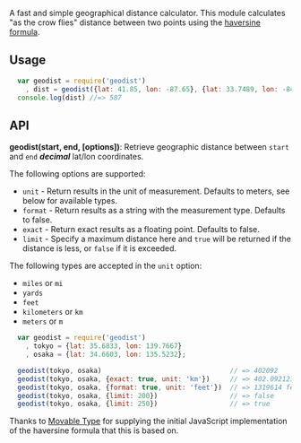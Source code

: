 A fast and simple geographical distance calculator. This module calculates
"as the crow flies" distance between two points using the [haversine formula](http://en.wikipedia.org/wiki/Haversine_formula).

## Usage

```js
  var geodist = require('geodist')
    , dist = geodist({lat: 41.85, lon: -87.65}, {lat: 33.7489, lon: -84.3881});
  console.log(dist) //=> 587
```

## API

**geodist(start, end, [options])**: Retrieve geographic distance between `start` and `end` ***decimal*** lat/lon coordinates.

The following options are supported:
* `unit`   - Return results in the unit of measurement. Defaults to meters, see below for available types.
* `format` - Return results as a string with the measurement type. Defaults to false.
* `exact`  - Return exact results as a floating point. Defaults to false.
* `limit`  - Specify a maximum distance here and `true` will be returned if the distance is less, or `false` if it is exceeded.

The following types are accepted in the `unit` option:
* `miles` or `mi`
* `yards`
* `feet`
* `kilometers` or `km`
* `meters` or `m`

```js
  var geodist = require('geodist')
    , tokyo = {lat: 35.6833, lon: 139.7667}
    , osaka = {lat: 34.6603, lon: 135.5232};

  geodist(tokyo, osaka)                                // => 402092
  geodist(tokyo, osaka, {exact: true, unit: 'km'})     // => 402.09212137829695
  geodist(tokyo, osaka, {format: true, unit: 'feet'})  // => 1319614 feet
  geodist(tokyo, osaka, {limit: 200})                  // => false
  geodist(tokyo, osaka, {limit: 250})                  // => true
```

Thanks to [Movable Type](http://www.movable-type.co.uk/scripts/latlong.html) for supplying
the initial JavaScript implementation of the haversine formula that this is based on.
